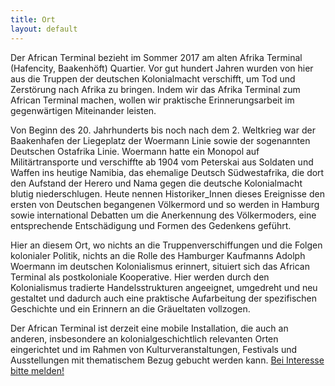 ```yaml
---
title: Ort
layout: default
---
```


Der African Terminal bezieht im Sommer 2017 am alten Afrika Terminal (Hafencity, Baakenhöft) Quartier. Vor gut hundert Jahren wurden von hier aus die Truppen der deutschen Kolonialmacht verschifft, um Tod und Zerstörung nach Afrika zu bringen. Indem wir das Afrika Terminal zum African Terminal machen, wollen wir praktische Erinnerungsarbeit im gegenwärtigen Miteinander leisten.

Von Beginn des 20. Jahrhunderts bis noch nach dem 2. Weltkrieg war der Baakenhafen der Liegeplatz der Woermann Linie sowie der sogenannten Deutschen Ostafrika Linie. Woermann hatte ein Monopol auf Militärtransporte und verschiffte ab 1904 vom Peterskai aus Soldaten und Waffen ins heutige Namibia, das ehemalige Deutsch Südwestafrika, die dort den Aufstand der Herero und Nama gegen die deutsche Kolonialmacht blutig niederschlugen. Heute nennen Historiker_Innen dieses Ereignisse den ersten von Deutschen begangenen Völkermord und so werden in Hamburg sowie international Debatten um die Anerkennung des Völkermoders, eine entsprechende Entschädigung und Formen des Gedenkens geführt.

Hier an diesem Ort, wo nichts an die Truppenverschiffungen und die Folgen kolonialer Politik, nichts an die Rolle des Hamburger Kaufmanns Adolph Woermann im deutschen Kolonialismus erinnert, situiert sich das African Terminal als postkoloniale Kooperative. Hier werden durch den Kolonialismus tradierte Handelsstrukturen angeeignet, umgedreht und neu gestaltet und dadurch auch eine praktische Aufarbeitung der spezifischen Geschichte und ein Erinnern an die Gräueltaten vollzogen.

Der African Terminal ist derzeit eine mobile Installation, die auch an anderen, insbesondere an kolonialgeschichtlich relevanten Orten eingerichtet und im Rahmen von Kulturveranstaltungen, Festivals und Ausstellungen mit thematischem Bezug gebucht werden kann. [Bei Interesse bitte melden!](mailto:info@geheimagentur.net)
